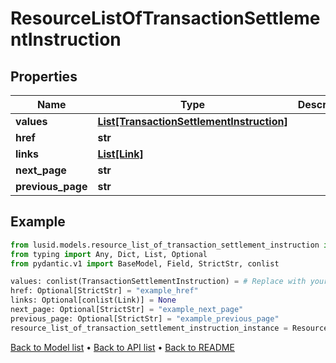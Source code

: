 # ResourceListOfTransactionSettlementInstruction

## Properties
Name | Type | Description | Notes
------------ | ------------- | ------------- | -------------
**values** | [**List[TransactionSettlementInstruction]**](TransactionSettlementInstruction.md) |  | 
**href** | **str** |  | [optional] 
**links** | [**List[Link]**](Link.md) |  | [optional] 
**next_page** | **str** |  | [optional] 
**previous_page** | **str** |  | [optional] 
## Example

```python
from lusid.models.resource_list_of_transaction_settlement_instruction import ResourceListOfTransactionSettlementInstruction
from typing import Any, Dict, List, Optional
from pydantic.v1 import BaseModel, Field, StrictStr, conlist

values: conlist(TransactionSettlementInstruction) = # Replace with your value
href: Optional[StrictStr] = "example_href"
links: Optional[conlist(Link)] = None
next_page: Optional[StrictStr] = "example_next_page"
previous_page: Optional[StrictStr] = "example_previous_page"
resource_list_of_transaction_settlement_instruction_instance = ResourceListOfTransactionSettlementInstruction(values=values, href=href, links=links, next_page=next_page, previous_page=previous_page)

```

[Back to Model list](../README.md#documentation-for-models) &#8226; [Back to API list](../README.md#documentation-for-api-endpoints) &#8226; [Back to README](../README.md)

